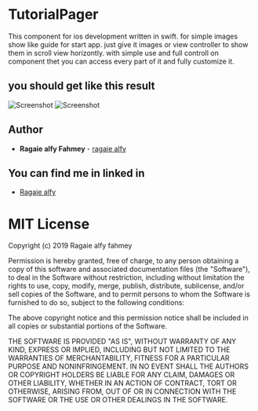 # TutorialPager

This component for ios development written in swift.
for simple images show like guide for start app.
just give it images or view controller to show them in scroll view horizontly.
with simple use and full controll on component thet you can access every part of it and fully customize it.

## you should get like this result 

![Screenshot](https://github.com/ragaie/TutorialPager/blob/master/TutorialPager/screen%20shot%20and%20photos/screenShot2.png)
![Screenshot](https://github.com/ragaie/TutorialPager/blob/master/TutorialPager/screen%20shot%20and%20photos/screenShot1.png)


## Author

* **Ragaie alfy Fahmey**  - [ragaie alfy](https://github.com/ragaie)
## You can find me in linked in 
- [Ragaie alfy](www.linkedin.com/in/ragaie-alfy)

# MIT License

Copyright (c) 2019 Ragaie alfy fahmey

Permission is hereby granted, free of charge, to any person obtaining a copy of this software and associated documentation files (the "Software"), to deal in the Software without restriction, including without limitation the rights to use, copy, modify, merge, publish, distribute, sublicense, and/or sell copies of the Software, and to permit persons to whom the Software is furnished to do so, subject to the following conditions:

The above copyright notice and this permission notice shall be included in all copies or substantial portions of the Software.

THE SOFTWARE IS PROVIDED "AS IS", WITHOUT WARRANTY OF ANY KIND, EXPRESS OR IMPLIED, INCLUDING BUT NOT LIMITED TO THE WARRANTIES OF MERCHANTABILITY, FITNESS FOR A PARTICULAR PURPOSE AND NONINFRINGEMENT. IN NO EVENT SHALL THE AUTHORS OR COPYRIGHT HOLDERS BE LIABLE FOR ANY CLAIM, DAMAGES OR OTHER LIABILITY, WHETHER IN AN ACTION OF CONTRACT, TORT OR OTHERWISE, ARISING FROM, OUT OF OR IN CONNECTION WITH THE SOFTWARE OR THE USE OR OTHER DEALINGS IN THE SOFTWARE.
